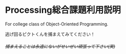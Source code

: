 # Processing総合課題利用説明


For college class of Object-Oriented Programming.

逃げ回るピクトくんを捕まえてみてください！

###### ~~捕まえることは永遠にないがせいぜい頑張って下さい(笑)~~

